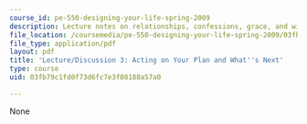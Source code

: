 ```yaml
---
course_id: pe-550-designing-your-life-spring-2009
description: Lecture notes on relationships, confessions, grace, and wisdom.
file_location: /coursemedia/pe-550-designing-your-life-spring-2009/03fb79c1fd0f73d6fc7e3f08188a57a0_MITPE_550iap09_s09_lec03_iap07.pdf
file_type: application/pdf
layout: pdf
title: 'Lecture/Discussion 3: Acting on Your Plan and What''s Next'
type: course
uid: 03fb79c1fd0f73d6fc7e3f08188a57a0

---
```

None